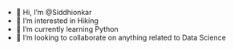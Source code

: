 - 👋 Hi, I’m @Siddhionkar
- 👀 I’m interested in Hiking
- 🌱 I’m currently learning Python
- 💞️ I’m looking to collaborate on anything related to Data Science


<!---
Siddhionkar/Siddhionkar is a ✨ special ✨ repository because its `README.md` (this file) appears on your GitHub profile.
You can click the Preview link to take a look at your changes.
--->

